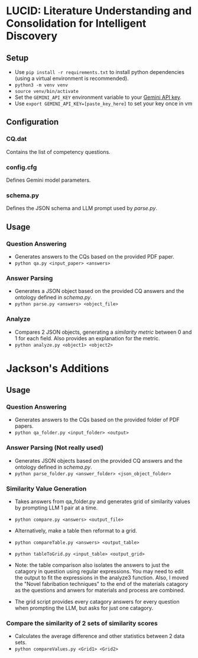 # LUCID: Literature Understanding and Consolidation for Intelligent Discovery
## Setup
- Use `pip install -r requirements.txt` to install python dependencies (using a virtual environment is recommended).
- `python3 -m venv venv` 
- `source venv/bin/activate` 
- Set the `GEMINI_API_KEY` environment variable to your [Gemini API key](https://aistudio.google.com/app/apikey).
- Use `export GEMINI_API_KEY=[paste_key_here]` to set your key once in vm
## Configuration
### CQ.dat
Contains the list of competency questions.
### config.cfg
Defines Gemini model parameters.
### schema.py
Defines the JSON schema and LLM prompt used by *parse.py*.
## Usage
### Question Answering
- Generates answers to the CQs based on the provided PDF paper.
- `python qa.py <input_paper> <answers>`
### Answer Parsing
- Generates a JSON object based on the provided CQ answers and the ontology defined in *schema.py*.
- `python parse.py <answers> <object_file>`
### Analyze
- Compares 2 JSON objects, generating a *similarity metric* between 0 and 1 for each field. Also provides an explanation for the metric.
- `python analyze.py <object1> <object2>`

# Jackson's Additions

## Usage
### Question Answering
- Generates answers to the CQs based on the provided folder of PDF papers.
- `python qa_folder.py <input_folder> <output>`

### Answer Parsing (Not really used)
- Generates JSON objects based on the provided CQ answers and the ontology defined in *schema.py*.
- `python parse_folder.py <answer_folder> <json_object_folder>`

### Similarity Value Generation
- Takes answers from qa_folder.py and generates grid of similarity values by prompting LLM 1 pair at a time.
- `python compare.py <answers> <output_file>`

- Alternatively, make a table then reformat to a grid.
- `python compareTable.py <answers> <output_table>`
- `python tableToGrid.py <input_table> <output_grid>`

-  Note: the table comparison also isolates the answers to just the catagory in question using regular expressions. You may need to edit the output to fit the expressions in the analyze3 function. Also, I moved the "Novel fabribation techniques" to the end of the materials catagory as the questions and anwers for materials and process are combined.
-  The grid script provides every catagory answers for every question when prompting the LLM, but asks for just one catagory. 

### Compare the similarity of 2 sets of similarity scores
- Calculates the average difference and other statistics between 2 data sets.
- `python compareValues.py <Grid1> <Grid2>`